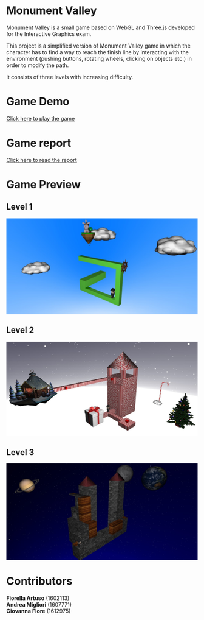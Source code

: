 # Monument Valley
Monument Valley is a small game based on WebGL and Three.js developed for the Interactive Graphics exam.

This project is a simplified version of Monument Valley game in which the character has to find a way to reach the finish line by interacting with the environment (pushing buttons, rotating wheels, clicking on objects etc.) in order to modify the path. 

It consists of three levels with increasing difficulty.

# Game Demo
[Click here to play the game](https://marcoschaerfcourses.github.io/monument-valley/)

# Game report
[Click here to read the report](https://github.com/MarcoSchaerfCourses/monument-valley/blob/master/report.pdf)

# Game Preview
## Level 1
<img align="center" src="./screenshots/level1.jpg">

## Level 2
<img align="center" src="./screenshots/level2.jpg">

## Level 3
<img align="center" src="./screenshots/level3.jpg">

# Contributors
**Fiorella Artuso** (1602113)<br>
**Andrea Migliori** (1607771)<br>
**Giovanna Flore** (1612975)<br>
